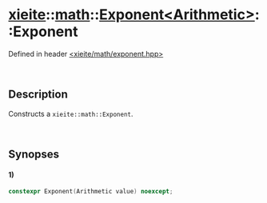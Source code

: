 # [xieite](../../../../../../xieite.md)\:\:[math](../../../../../../math.md)\:\:[Exponent\<Arithmetic\>](../../../../exponent.md)\:\:Exponent
Defined in header [<xieite/math/exponent.hpp>](../../../../../../../include/xieite/math/exponent.hpp)

&nbsp;

## Description
Constructs a `xieite::math::Exponent`.

&nbsp;

## Synopses
#### 1)
```cpp
constexpr Exponent(Arithmetic value) noexcept;
```
